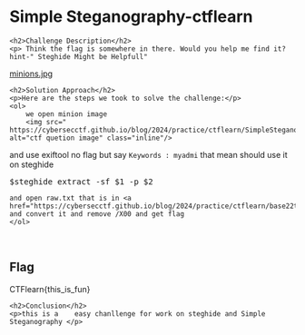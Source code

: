 
<!DOCTYPE html>
<html>

<body>
    <h1>Simple Steganography-ctflearn</h1>

    <h2>Challenge Description</h2>
    <p> Think the flag is somewhere in there. Would you help me find it? hint-" Steghide Might be Helpfull"

<a href=" https://ctflearn.com/challenge/download/894">minions.jpg</a>
</p>
 
    <h2>Solution Approach</h2>
    <p>Here are the steps we took to solve the challenge:</p>
    <ol>
        we open minion image 
        <img src=" https://cybersecctf.github.io/blog/2024/practice/ctflearn/SimpleSteganography/894" alt="ctf quetion image" class="inline"/>
and use exiftool no  flag but say <code>Keywords                        : myadmi</code> that mean should use it on steghide
<pre>
$steghide extract -sf $1 -p $2
</pre>
    and open raw.txt that is in <a href="https://cybersecctf.github.io/blog/2024/practice/ctflearn/base22the6/writeup1.md">base64</a> and convert it and remove /X00 and get flag
    </ol>
<br>
    <h2>Flag</h2>
    <p class="flag">CTFlearn{this_is_fun}
</p>

    <h2>Conclusion</h2>
    <p>this is a    easy chanllenge for work on steghide and Simple Steganography </p>
</body>
</html>


 
